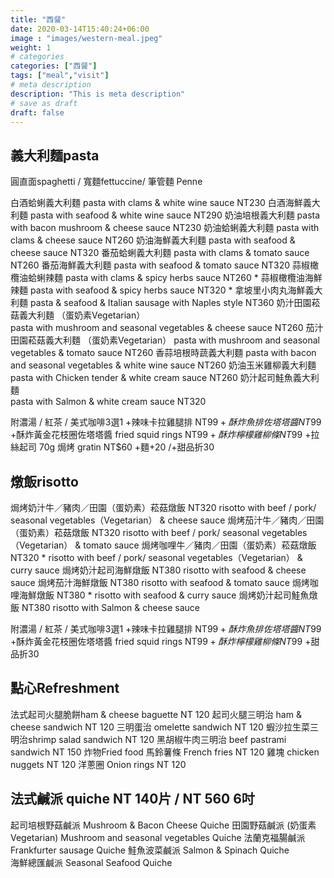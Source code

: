 ```yaml
---
title: "西餐"
date: 2020-03-14T15:40:24+06:00
image : "images/western-meal.jpeg"
weight: 1
# categories
categories: ["西餐"]
tags: ["meal","visit"]
# meta description
description: "This is meta description"
# save as draft
draft: false
---
```

## 義大利麵pasta
圓直面spaghetti / 寬麵fettuccine/ 筆管麵 Penne

白酒蛤蜊義大利麵 
pasta with clams & white wine sauce   NT230 
白酒海鮮義大利麵 
pasta with seafood & white wine sauce  NT290
奶油培根義大利麵 
pasta with bacon mushroom & cheese sauce  NT230
奶油蛤蜊義大利麵 
pasta with clams & cheese sauce  NT260
奶油海鮮義大利麵 
pasta with seafood & cheese sauce   NT320
番茄蛤蜊義大利麵 
pasta with clams & tomato sauce  NT260
番茄海鮮義大利麵 
pasta with seafood & tomato sauce  NT320
蒜椒橄欖油蛤蜊辣麵 
pasta with clams & spicy herbs sauce  NT260 *
蒜椒橄欖油海鮮辣麵 
pasta with seafood & spicy herbs sauce  NT320 *
拿坡里小肉丸海鮮義大利麵
pasta & seafood & Italian sausage with Naples style  NT360
奶汁田園菘菇義大利麵 （蛋奶素Vegetarian）  
pasta with mushroom and seasonal vegetables & cheese sauce  NT260
茄汁田園菘菇義大利麵 （蛋奶素Vegetarian）
pasta with mushroom and seasonal vegetables & tomato sauce  NT260
香蒜培根時蔬義大利麵 
pasta with bacon and seasonal vegetables & white wine sauce  NT260
奶油玉米雞柳義大利麵 
pasta with Chicken tender & white cream sauce  NT260
奶汁起司鮭魚義大利麵  
pasta with Salmon & white cream sauce   NT320


附濃湯 / 紅茶 / 美式咖啡3選1
+辣味卡拉雞腿排 NT$99
+酥炸魚排佐塔塔醬 NT$99
+酥炸黃金花枝圈佐塔塔醬 fried squid rings  NT$99 
+酥炸檸檬雞柳條 NT$99
+拉絲起司 70g 焗烤 gratin NT$60
+麵+20 /+甜品折30

## 燉飯risotto
焗烤奶汁牛／豬肉／田園（蛋奶素）菘菇燉飯   NT320 
risotto with beef / pork/ seasonal vegetables（Vegetarian） & cheese sauce
焗烤茄汁牛／豬肉／田園（蛋奶素）菘菇燉飯   NT320 
risotto with beef / pork/ seasonal vegetables（Vegetarian） & tomato sauce
焗烤咖哩牛／豬肉／田園（蛋奶素）菘菇燉飯   NT320  *
risotto with beef / pork/ seasonal vegetables（Vegetarian） & curry sauce 
焗烤奶汁起司海鮮燉飯  NT380 
risotto with seafood & cheese sauce
焗烤茄汁海鮮燉飯   NT380
risotto with seafood & tomato sauce
焗烤咖哩海鮮燉飯   NT380 *
risotto with seafood & curry sauce
焗烤奶汁起司鮭魚燉飯    NT380 
risotto with Salmon  & cheese sauce

附濃湯 / 紅茶 / 美式咖啡3選1
+辣味卡拉雞腿排 NT$99
+酥炸魚排佐塔塔醬 NT$99
+酥炸黃金花枝圈佐塔塔醬 fried squid rings  NT$99 
+酥炸檸檬雞柳條 NT$99 
+甜品折30

## 點心Refreshment

法式起司火腿脆餅ham & cheese baguette NT 120 
起司火腿三明治 ham & cheese sandwich  NT 120
三明蛋治 omelette sandwich  NT 120
蝦沙拉生菜三明治shrimp salad sandwich  NT 120
黑胡椒牛肉三明治  beef pastrami sandwich  NT 150
炸物Fried food
馬鈴薯條 French fries   NT 120
雞塊 chicken nuggets  NT 120
洋蔥圈 Onion rings  NT 120

## 法式鹹派 quiche   NT 140片 /  NT 560  6吋

起司培根野菇鹹派  Mushroom & Bacon Cheese Quiche 
田園野菇鹹派 (奶蛋素Vegetarian) Mushroom and seasonal vegetables Quiche 
法蘭克福腸鹹派 Frankfurter sausage Quiche 
鮭魚波菜鹹派 Salmon & Spinach Quiche  
海鮮總匯鹹派  Seasonal Seafood Quiche 
